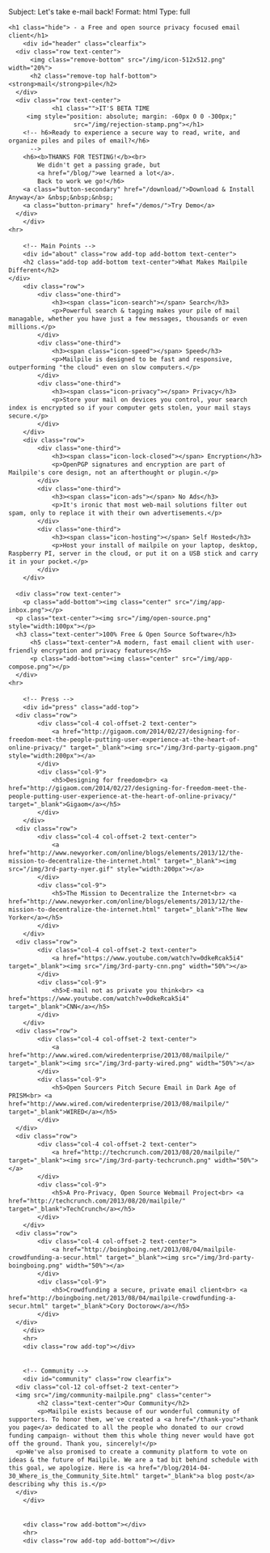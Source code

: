 Subject: Let's take e-mail back!
Format: html
Type: full

    <h1 class="hide"> - a Free and open source privacy focused email client</h1>
		<div id="header" class="clearfix">
      <div class="row text-center">
          <img class="remove-bottom" src="/img/icon-512x512.png" width="20%">
          <h2 class="remove-top half-bottom"><strong>mail</strong>pile</h2>
      </div>
      <div class="row text-center">
				<h1 class="">IT'S BETA TIME
         <img style="position: absolute; margin: -60px 0 0 -300px;"
                      src="/img/rejection-stamp.png"></h1>
        <!-- h6>Ready to experience a secure way to read, write, and organize piles and piles of email?</h6>
          -->
        <h6><b>THANKS FOR TESTING!</b><br>
            We didn't get a passing grade, but
            <a href="/blog/">we learned a lot</a>.
            Back to work we go!</h6>
        <a class="button-secondary" href="/download/">Download & Install Anyway</a> &nbsp;&nbsp;&nbsp;
        <a class="button-primary" href="/demos/">Try Demo</a>
      </div>
		</div>
    <hr>

		<!-- Main Points -->
		<div id="about" class="row add-top add-bottom text-center">
  		<h2 class="add-top add-bottom text-center">What Makes Mailpile Different</h2>
    </div>
		<div class="row">
			<div class="one-third">
				<h3><span class="icon-search"></span> Search</h3>
				<p>Powerful search & tagging makes your pile of mail managable, whether you have just a few messages, thousands or even millions.</p>
			</div>
			<div class="one-third">
				<h3><span class="icon-speed"></span> Speed</h3>
				<p>Mailpile is designed to be fast and responsive, outperforming "the cloud" even on slow computers.</p>
			</div>
			<div class="one-third">
				<h3><span class="icon-privacy"></span> Privacy</h3>
				<p>Store your mail on devices you control, your search index is encrypted so if your computer gets stolen, your mail stays secure.</p>
			</div>
		</div>
		<div class="row">
			<div class="one-third">
				<h3><span class="icon-lock-closed"></span> Encryption</h3>
				<p>OpenPGP signatures and encryption are part of Mailpile's core design, not an afterthought or plugin.</p>
			</div>
			<div class="one-third">
				<h3><span class="icon-ads"></span> No Ads</h3>
				<p>It's ironic that most web-mail solutions filter out spam, only to replace it with their own advertisements.</p>
			</div>
			<div class="one-third">
				<h3><span class="icon-hosting"></span> Self Hosted</h3>
				<p>Host your install of mailpile on your laptop, desktop, Raspberry PI, server in the cloud, or put it on a USB stick and carry it in your pocket.</p>
			</div>
		</div>

	  <div class="row text-center">
	    <p class="add-bottom"><img class="center" src="/img/app-inbox.png"></p>
      <p class="text-center"><img src="/img/open-source.png" style="width:100px"></p>
      <h3 class="text-center">100% Free & Open Source Software</h3>
		  <h5 class="text-center">A modern, fast email client with user-friendly encryption and privacy features</h5>
		  <p class="add-bottom"><img class="center" src="/img/app-compose.png"></p>
	  </div>
    <hr>

		<!-- Press -->
		<div id="press" class="add-top">
      <div class="row">
    		<div class="col-4 col-offset-2 text-center">
    			<a href="http://gigaom.com/2014/02/27/designing-for-freedom-meet-the-people-putting-user-experience-at-the-heart-of-online-privacy/" target="_blank"><img src="/img/3rd-party-gigaom.png" style="width:200px"></a>
    		</div>
    		<div class="col-9">
    			<h5>Designing for freedom<br> <a href="http://gigaom.com/2014/02/27/designing-for-freedom-meet-the-people-putting-user-experience-at-the-heart-of-online-privacy/" target="_blank">Gigaom</a></h5>
    		</div>
  		</div>
      <div class="row">
    		<div class="col-4 col-offset-2 text-center">
    			<a href="http://www.newyorker.com/online/blogs/elements/2013/12/the-mission-to-decentralize-the-internet.html" target="_blank"><img src="/img/3rd-party-nyer.gif" style="width:200px"></a>
    		</div>
    		<div class="col-9">
    			<h5>The Mission to Decentralize the Internet<br> <a href="http://www.newyorker.com/online/blogs/elements/2013/12/the-mission-to-decentralize-the-internet.html" target="_blank">The New Yorker</a></h5>
    		</div> 
  		</div>
      <div class="row">  
    		<div class="col-4 col-offset-2 text-center">
    			<a href="https://www.youtube.com/watch?v=0dkeRcak5i4" target="_blank"><img src="/img/3rd-party-cnn.png" width="50%"></a>
    		</div>
    		<div class="col-9">
    			<h5>E-mail not as private you think<br> <a href="https://www.youtube.com/watch?v=0dkeRcak5i4" target="_blank">CNN</a></h5>
    		</div>
  		</div>
      <div class="row">
  			<div class="col-4 col-offset-2 text-center">
  				<a href="http://www.wired.com/wiredenterprise/2013/08/mailpile/" target="_blank"><img src="/img/3rd-party-wired.png" width="50%"></a>
  			</div>
  			<div class="col-9">
  				<h5>Open Sourcers Pitch Secure Email in Dark Age of PRISM<br> <a href="http://www.wired.com/wiredenterprise/2013/08/mailpile/" target="_blank">WIRED</a></h5>
  			</div>
      </div>
      <div class="row">
  			<div class="col-4 col-offset-2 text-center">
  				<a href="http://techcrunch.com/2013/08/20/mailpile/" target="_blank"><img src="/img/3rd-party-techcrunch.png" width="50%"></a>
  			</div>
  			<div class="col-9">
  				<h5>A Pro-Privacy, Open Source Webmail Project<br> <a href="http://techcrunch.com/2013/08/20/mailpile/" target="_blank">TechCrunch</a></h5>
  			</div>
  		</div>
      <div class="row">
  			<div class="col-4 col-offset-2 text-center">
  				<a href="http://boingboing.net/2013/08/04/mailpile-crowdfunding-a-secur.html" target="_blank"><img src="/img/3rd-party-boingboing.png" width="50%"></a>
  			</div>
  			<div class="col-9">
  				<h5>Crowdfunding a secure, private email client<br> <a href="http://boingboing.net/2013/08/04/mailpile-crowdfunding-a-secur.html" target="_blank">Cory Doctorow</a></h5>
  			</div>
      </div>
		</div>
		<hr>
		<div class="row add-top"></div>


		<!-- Community -->
		<div id="community" class="row clearfix">
      <div class="col-12 col-offset-2 text-center">
      <img src="/img/community-mailpile.png" class="center">
			<h2 class="text-center">Our Community</h2>
			<p>Mailpile exists because of our wonderful community of supporters. To honor them, we've created a <a href="/thank-you">thank you page</a> dedicated to all the people who donated to our crowd funding campaign- without them this whole thing never would have got off the ground. Thank you, sincerely!</p>
      <p>We've also promised to create a community platform to vote on ideas & the future of Mailpile. We are a tad bit behind schedule with this goal, we apologize. Here is <a href="/blog/2014-04-30_Where_is_the_Community_Site.html" target="_blank">a blog post</a> describing why this is.</p>
      </div>
		</div>


		<div class="row add-bottom"></div>
		<hr>
		<div class="row add-top add-bottom"></div>


